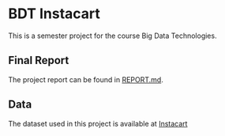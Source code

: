 # BDT Instacart
This is a semester project for the course Big Data Technologies.

## Final Report
The project report can be found in [REPORT.md](REPORT.md).

## Data
The dataset used in this project is available at [Instacart](https://www.instacart.com/datasets/grocery-shopping-2017)
